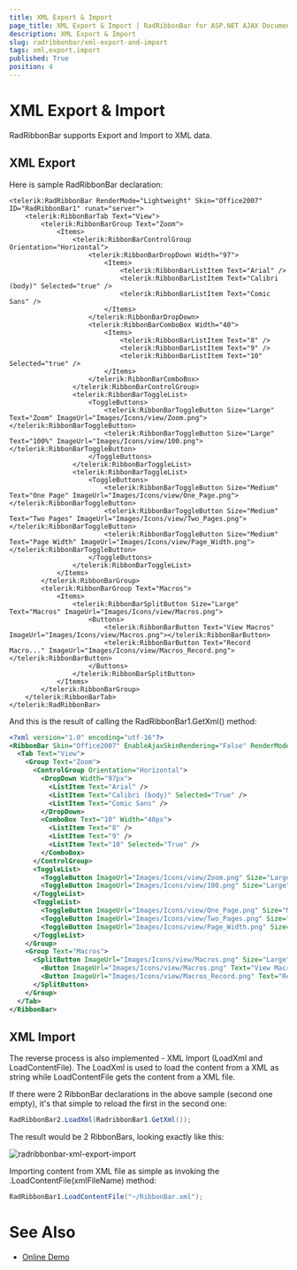 ```yaml
---
title: XML Export & Import
page_title: XML Export & Import | RadRibbonBar for ASP.NET AJAX Documentation
description: XML Export & Import
slug: radribbonbar/xml-export-and-import
tags: xml,export,import
published: True
position: 4
---
```


# XML Export & Import



RadRibbonBar supports Export and Import to XML data.

## XML Export

Here is sample RadRibbonBar declaration:

````ASPNET
<telerik:RadRibbonBar RenderMode="Lightweight" Skin="Office2007" ID="RadRibbonBar1" runat="server">
    <telerik:RibbonBarTab Text="View">
        <telerik:RibbonBarGroup Text="Zoom">
            <Items>
                <telerik:RibbonBarControlGroup Orientation="Horizontal">
                    <telerik:RibbonBarDropDown Width="97">
                        <Items>
                            <telerik:RibbonBarListItem Text="Arial" />
                            <telerik:RibbonBarListItem Text="Calibri (body)" Selected="true" />
                            <telerik:RibbonBarListItem Text="Comic Sans" />
                        </Items>
                    </telerik:RibbonBarDropDown>
                    <telerik:RibbonBarComboBox Width="40">
                        <Items>
                            <telerik:RibbonBarListItem Text="8" />
                            <telerik:RibbonBarListItem Text="9" />
                            <telerik:RibbonBarListItem Text="10" Selected="true" />
                        </Items>
                    </telerik:RibbonBarComboBox>
                </telerik:RibbonBarControlGroup>
                <telerik:RibbonBarToggleList>
                    <ToggleButtons>
                        <telerik:RibbonBarToggleButton Size="Large" Text="Zoom" ImageUrl="Images/Icons/view/Zoom.png"></telerik:RibbonBarToggleButton>
                        <telerik:RibbonBarToggleButton Size="Large" Text="100%" ImageUrl="Images/Icons/view/100.png"></telerik:RibbonBarToggleButton>
                    </ToggleButtons>
                </telerik:RibbonBarToggleList>
                <telerik:RibbonBarToggleList>
                    <ToggleButtons>
                        <telerik:RibbonBarToggleButton Size="Medium" Text="One Page" ImageUrl="Images/Icons/view/One_Page.png"></telerik:RibbonBarToggleButton>
                        <telerik:RibbonBarToggleButton Size="Medium" Text="Two Pages" ImageUrl="Images/Icons/view/Two_Pages.png"></telerik:RibbonBarToggleButton>
                        <telerik:RibbonBarToggleButton Size="Medium" Text="Page Width" ImageUrl="Images/Icons/view/Page_Width.png"></telerik:RibbonBarToggleButton>
                    </ToggleButtons>
                </telerik:RibbonBarToggleList>
            </Items>
        </telerik:RibbonBarGroup>
        <telerik:RibbonBarGroup Text="Macros">
            <Items>
                <telerik:RibbonBarSplitButton Size="Large" Text="Macros" ImageUrl="Images/Icons/view/Macros.png">
                    <Buttons>
                        <telerik:RibbonBarButton Text="View Macros" ImageUrl="Images/Icons/view/Macros.png"></telerik:RibbonBarButton>
                        <telerik:RibbonBarButton Text="Record Macro..." ImageUrl="Images/Icons/view/Macros_Record.png"></telerik:RibbonBarButton>
                    </Buttons>
                </telerik:RibbonBarSplitButton>
            </Items>
        </telerik:RibbonBarGroup>
    </telerik:RibbonBarTab>
</telerik:RadRibbonBar>
````



And this is the result of calling the RadRibbonBar1.GetXml() method:

````XML
<?xml version="1.0" encoding="utf-16"?>
<RibbonBar Skin="Office2007" EnableAjaxSkinRendering="False" RenderMode="Lightweight">
  <Tab Text="View">
    <Group Text="Zoom">
      <ControlGroup Orientation="Horizontal">
        <DropDown Width="97px">
          <ListItem Text="Arial" />
          <ListItem Text="Calibri (body)" Selected="True" />
          <ListItem Text="Comic Sans" />
        </DropDown>
        <ComboBox Text="10" Width="40px">
          <ListItem Text="8" />
          <ListItem Text="9" />
          <ListItem Text="10" Selected="True" />
        </ComboBox>
      </ControlGroup>
      <ToggleList>
        <ToggleButton ImageUrl="Images/Icons/view/Zoom.png" Size="Large" Text="Zoom" />
        <ToggleButton ImageUrl="Images/Icons/view/100.png" Size="Large" Text="100%" />
      </ToggleList>
      <ToggleList>
        <ToggleButton ImageUrl="Images/Icons/view/One_Page.png" Size="Medium" Text="One Page" />
        <ToggleButton ImageUrl="Images/Icons/view/Two_Pages.png" Size="Medium" Text="Two Pages" />
        <ToggleButton ImageUrl="Images/Icons/view/Page_Width.png" Size="Medium" Text="Page Width" />
      </ToggleList>
    </Group>
    <Group Text="Macros">
      <SplitButton ImageUrl="Images/Icons/view/Macros.png" Size="Large" Text="Macros">
        <Button ImageUrl="Images/Icons/view/Macros.png" Text="View Macros" />
        <Button ImageUrl="Images/Icons/view/Macros_Record.png" Text="Record Macro..." />
      </SplitButton>
    </Group>
  </Tab>
</RibbonBar>
````



## XML Import

The reverse process is also implemented - XML Import (LoadXml and LoadContentFile). The LoadXml is used to load the content from a XML as string while LoadContentFile gets the content from a XML file.

If there were 2 RibbonBar declarations in the above sample (second one empty), it's that simple to reload the first in the second one:

````C#
RadRibbonBar2.LoadXml(RadribbonBar1.GetXml());
````



The result would be 2 RibbonBars, looking exactly like this:

![radribbonbar-xml-export-import](images/radribbonbar-xml-export-import.png)

Importing content from XML file as simple as invoking the .LoadContentFile(xmlFileName) method:

````C#
RadRibbonBar1.LoadContentFile("~/RibbonBar.xml");
````

# See Also

 * [Online Demo](https://demos.telerik.com/aspnet-ajax/ribbonbar/examples/populatingfromxml/defaultcs.aspx)
